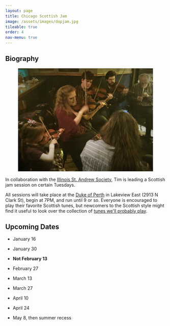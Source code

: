 ```yaml
---
layout: page
title: Chicago Scottish Jam
image: /assets/images/dopjam.jpg
tileable: true
order: 4
nav-menu: true
---
```


<h2>Biography</h2>

<figure class="image right">
  <a href="/assets/images/dopjam.jpg">
    <img src="/assets/images/dopjam.jpg">
  </a>
</figure>

In collaboration with the [Illinois St. Andrew Society](http://www.chicagoscots.org/), Tim is leading a Scottish jam
session on certain Tuesdays.

All sessions will take place at the [Duke of Perth](http://dukeofperth.com/) in Lakeview East (2913 N Clark St), begin
at 7PM, and run until 9 or so.  Everyone is encouraged to play their favorite Scottish tunes, but newcomers to the
Scottish style might find it useful to look over the collection of [tunes we'll probably play](/assets/docs/jam-tunes.pdf).

## Upcoming Dates

* January 16

* January 30

* **Not February 13**

* February 27

* March 13

* March 27

* April 10

* April 24

* May 8, then summer recess


